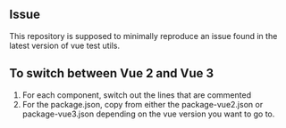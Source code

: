 ## Issue

This repository is supposed to minimally reproduce an issue found in the latest version of vue test utils.

## To switch between Vue 2 and Vue 3

1. For each component, switch out the lines that are commented
2. For the package.json, copy from either the package-vue2.json or package-vue3.json depending on the vue version you want to go to.
